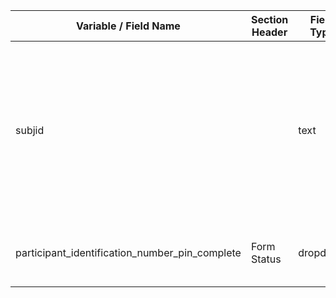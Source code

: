 | Variable / Field Name                              | Section Header | Field Type | Field Label                                                                                                                            | Choices or Calculations |
| -------------------------------------------------- | -------------- | ---------- | -------------------------------------------------------------------------------------------------------------------------------------- | ----------------------- |
| subjid                                             |                | text       | Participant Identification Number (PIN), derived from CPMS site code and 4/5 digit patient number separated by hyphen (eg. Y0401-0001) |                         |
| participant\_identification\_number\_pin\_complete | Form Status    | dropdown   | Participant Identification Number section completed?                                                                                   |                         |